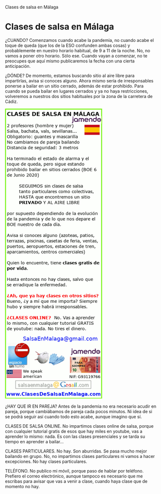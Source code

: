 Clases de salsa en Málaga

# Clases de salsa en Málaga 

¿CUANDO? Comenzamos cuando acabe la pandemia, no cuando acabe el toque de queda (que los de la ESO confunden ambas cosas) y probablemente en nuestro horario habitual, de 9 a 11 de la noche. No, no vamos a poner otro horario. Sólo ese.
Cuando vayan a comenzar, no te preocupes que aquí mismo publicaremos la fecha con una cierta anticipación.

¿DÓNDE? De momento, estamos buscando sitio al aire libre para impartirlas, avisa si conoces alguno. Ahora mismo sería de irresponsables ponerse a bailar en un sitio cerrado, además de estar prohibido. Para cuando se pueda bailar en lugares cerrados y ya no haya restricciones, volveremos a nuestros dos sitios habituales por la zona de la carretera de Cádiz.

<img src="https://github.com/enmalaga/salsa/blob/gh-pages/horario-clases-salsa-bachata-malaga.gif">

¿HAY QUE IR EN PAREJA? Antes de la pandemia no era necesario acudir en pareja, porque cambiábamos de pareja cada pocos minutos. Ni idea de si se podrá seguir así cuando todo esto acabe, aunque imagino que sí. 

CLASES DE SALSA ONLINE. No impartimos clases online de salsa, porque con cualquier tutorial gratis de esos que hay miles en youtube, vas a aprender lo mismo: nada. Es con las clases presenciales y se tarda su tiempo en aprender a bailar...

CLASES PARTICULARES. No hay. Son aburridas. Se pasa mucho mejor bailando en grupo. No, no impartimos clases particulares ni vamos a hacer excepciones. No hay clases particulares.

TELÉFONO. No publico mi móvil, porque paso de hablar por teléfono. Prefiero el correo electrónico, aunque tampoco es necesario que me escribas para avisar que vas a venir a clase, cuando haya clase que de momento no hay.



